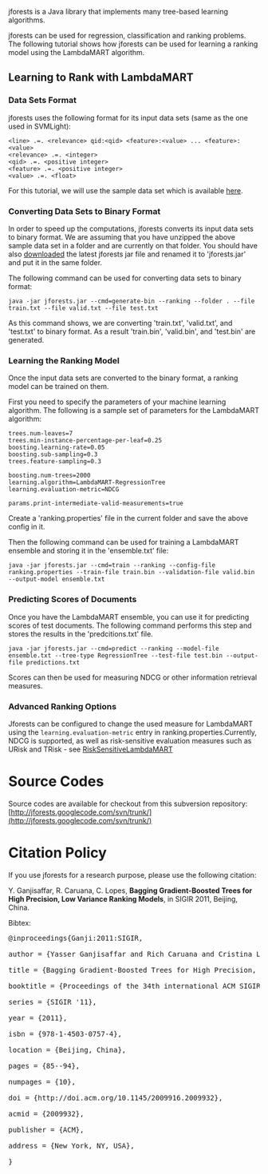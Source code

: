 jforests is a Java library that implements many tree-based learning algorithms.

jforests can be used for regression, classification and ranking problems. The following tutorial shows how jforests can be used for learning a ranking model using the LambdaMART algorithm.

## Learning to Rank with LambdaMART ##

### Data Sets Format ###
jforests uses the following format for its input data sets (same as the one used in SVMLight):

```
<line> .=. <relevance> qid:<qid> <feature>:<value> ... <feature>:<value> 
<relevance> .=. <integer>
<qid> .=. <positive integer>
<feature> .=. <positive integer>
<value> .=. <float>
```

For this tutorial, we will use the sample data set which is available [here](http://jforests.googlecode.com/svn/trunk/jforests/src/main/resources/sample-ranking-data.zip).


### Converting Data Sets to Binary Format ###
In order to speed up the computations, jforests converts its input data sets to binary format. We are assuming that you have unzipped the above sample data set in a folder and are currently on that folder. You should have also [downloaded](http://code.google.com/p/jforests/downloads/list) the latest jforests jar file and renamed it to 'jforests.jar' and put it in the same folder.

The following command can be used for converting data sets to binary format:

```
java -jar jforests.jar --cmd=generate-bin --ranking --folder . --file train.txt --file valid.txt --file test.txt
```

As this command shows, we are converting 'train.txt', 'valid.txt', and 'test.txt' to binary format. As a result 'train.bin', 'valid.bin', and 'test.bin' are generated.

### Learning the Ranking Model ###
Once the input data sets are converted to the binary format, a ranking model can be trained on them.

First you need to specify the parameters of your machine learning algorithm. The following is a sample set of parameters for the LambdaMART algorithm:

```
trees.num-leaves=7
trees.min-instance-percentage-per-leaf=0.25
boosting.learning-rate=0.05
boosting.sub-sampling=0.3
trees.feature-sampling=0.3

boosting.num-trees=2000
learning.algorithm=LambdaMART-RegressionTree
learning.evaluation-metric=NDCG

params.print-intermediate-valid-measurements=true
```

Create a 'ranking.properties' file in the current folder and save the above config in it.

Then the following command can be used for training a LambdaMART ensemble and storing it in the 'ensemble.txt' file:

```
java -jar jforests.jar --cmd=train --ranking --config-file ranking.properties --train-file train.bin --validation-file valid.bin --output-model ensemble.txt
```

### Predicting Scores of Documents ###
Once you have the LambdaMART ensemble, you can use it for predicting scores of test documents. The following command performs this step and stores the results in the 'predcitions.txt' file.

```
java -jar jforests.jar --cmd=predict --ranking --model-file ensemble.txt --tree-type RegressionTree --test-file test.bin --output-file predictions.txt
```

Scores can then be used for measuring NDCG or other information retrieval measures.

### Advanced Ranking Options ###

Jforests can be configured to change the used measure for LambdaMART using the `learning.evaluation-metric` entry in ranking.properties.Currently, NDCG is supported, as well as risk-sensitive evaluation measures such as URisk and TRisk - see [RiskSensitiveLambdaMART](RiskSensitiveLambdaMART.md)

# Source Codes #
Source codes are available for checkout from this subversion repository: [http://jforests.googlecode.com/svn/trunk/](http://jforests.googlecode.com/svn/trunk/)

# Citation Policy #
If you use jforests for a research purpose, please use the following citation:

Y. Ganjisaffar, R. Caruana, C. Lopes, **Bagging Gradient-Boosted Trees for High Precision, Low Variance Ranking Models**, in SIGIR 2011, Beijing, China.

Bibtex:
<pre>
@inproceedings{Ganji:2011:SIGIR,<br>
author = {Yasser Ganjisaffar and Rich Caruana and Cristina Lopes},<br>
title = {Bagging Gradient-Boosted Trees for High Precision, Low Variance Ranking Models},<br>
booktitle = {Proceedings of the 34th international ACM SIGIR conference on Research and development in Information},<br>
series = {SIGIR '11},<br>
year = {2011},<br>
isbn = {978-1-4503-0757-4},<br>
location = {Beijing, China},<br>
pages = {85--94},<br>
numpages = {10},<br>
doi = {http://doi.acm.org/10.1145/2009916.2009932},<br>
acmid = {2009932},<br>
publisher = {ACM},<br>
address = {New York, NY, USA},<br>
}<br>
</pre>
